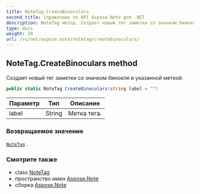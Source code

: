 ```yaml
---
title: NoteTag.CreateBinoculars
second_title: Справочник по API Aspose.Note для .NET
description: NoteTag метод. Создает новый тег заметки со значком бинокля и указанной меткой.
type: docs
weight: 20
url: /ru/net/aspose.note/notetag/createbinoculars/
---
```

## NoteTag.CreateBinoculars method

Создает новый тег заметки со значком бинокля и указанной меткой.

```csharp
public static NoteTag CreateBinoculars(string label = "")
```

| Параметр | Тип | Описание |
| --- | --- | --- |
| label | String | Метка тега. |

### Возвращаемое значение

[`NoteTag`](../) .

### Смотрите также

* class [NoteTag](../)
* пространство имен [Aspose.Note](../../notetag/)
* сборка [Aspose.Note](../../../)


